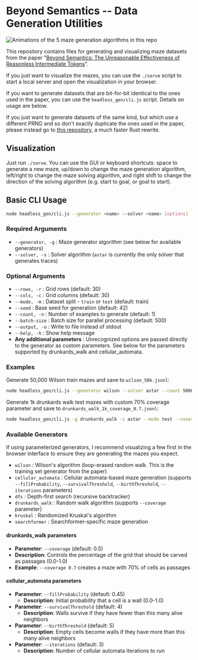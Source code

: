 # Beyond Semantics -- Data Generation Utilities

![Animations of the 5 maze generation algorithms in this repo](demo.gif)

This repository contains files for generating and visualizing maze datasets from the paper "[Beyond Semantics: The Unreasonable Effectiveness of Reasonless Intermediate Tokens](https://arxiv.org/abs/2505.13775)".

If you just want to visualize the mazes, you can use the `./serve` script to start a local server and open the visualization in your browser.

If you want to generate datasets that are bit-for-bit identical to the ones used in the paper, you can use the `headless_gen/cli.js` script. Details on usage are below.

If you just want to generate datasets of the same kind, but which use a different PRNG and so don't exactly duplicate the ones used in the paper, please instead go to [this repository](https://github.com/kstechly/beyond-semantics-faster-maze-generator), a much faster Rust rewrite.

## Visualization

Just run `./serve`. You can use the GUI or keyboard shortcuts: space to generate a new maze, up/down to change the maze generation algorithm, left/right to change the maze solving algorithm, and right shift to change the direction of the solving algorithm (e.g. start to goal, or goal to start).

## Basic CLI Usage

```bash
node headless_gen/cli.js --generator <name> --solver <name> [options]
```

### Required Arguments
- `--generator, -g` : Maze generator algorithm (see below for available generators)
- `--solver, -s` : Solver algorithm (`astar` is currently the only solver that generates traces)

### Optional Arguments
- `--rows, -r` : Grid rows (default: 30)
- `--cols, -c` : Grid columns (default: 30)
- `--mode, -m` : Dataset split - `train` or `test` (default: train)
- `--seed` : Base seed for generation (default: 42)
- `--count, -n` : Number of examples to generate (default: 1)
- `--batch-size` : Batch size for parallel processing (default: 500)
- `--output, -o` : Write to file instead of stdout
- `--help, -h` : Show help message
- **Any additional parameters** : Unrecognized options are passed directly to the generator as custom parameters. See below for the parameters supported by drunkards_walk and cellular_automata.

### Examples

Generate 50,000 Wilson train mazes and save to `wilson_50k.jsonl`:
```bash
node headless_gen/cli.js --generator wilson --solver astar --count 50000 -o wilson_50k.jsonl
```

Generate 1k drunkards walk test mazes with custom 70% coverage parameter and save to `drunkards_walk_1k_coverage_0.7.jsonl`:
```bash
node headless_gen/cli.js -g drunkards_walk -s astar --mode test --coverage 0.7 --count 1000 -o drunkards_walk_1k_coverage_0.7.jsonl
```

### Available Generators

If using parameterized generators, I recommend visualizing a few first in the browser interface to ensure they are generating the mazes you expect.

- `wilson` : Wilson's algorithm (loop-erased random walk. This is the training set generator from the paper)
- `cellular_automata` : Cellular automata-based maze generation (supports `--fillProbability`, `--survivalThreshold`, `--birthThreshold`, `--iterations` parameters)
- `dfs` : Depth-first search (recursive backtracker)
- `drunkards_walk` : Random walk algorithm (supports `--coverage` parameter)
- `kruskal` : Randomized Kruskal's algorithm 
- `searchformer` : Searchformer-specific maze generation

#### drunkards_walk parameters
- **Parameter**: `--coverage` (default: 0.5)
- **Description**: Controls the percentage of the grid that should be carved as passages (0.0-1.0)
- **Example**: `--coverage 0.7` creates a maze with 70% of cells as passages

#### cellular_automata parameters
- **Parameter**: `--fillProbability` (default: 0.45)
  - **Description**: Initial probability that a cell is a wall (0.0-1.0)
- **Parameter**: `--survivalThreshold` (default: 4)
  - **Description**: Walls survive if they have fewer than this many alive neighbors
- **Parameter**: `--birthThreshold` (default: 5)
  - **Description**: Empty cells become walls if they have more than this many alive neighbors
- **Parameter**: `--iterations` (default: 3)
  - **Description**: Number of cellular automata iterations to run
